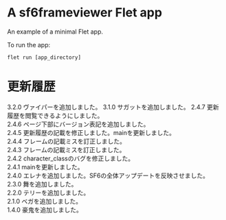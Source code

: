 # A sf6frameviewer Flet app

An example of a minimal Flet app.

To run the app:

```
flet run [app_directory]
```

# 更新履歴

3.2.0 ヴァイパーを追加しました。
3.1.0 サガットを追加しました。
2.4.7 更新履歴を閲覧できるようにしました。  
2.4.6 ページ下部にバージョン表記を追加しました。  
2.4.5 更新履歴の記載を修正しました。mainを更新しました。  
2.4.4 フレームの記載ミスを訂正しました。  
2.4.3 フレームの記載ミスを訂正しました。  
2.4.2 character_classのバグを修正しました。  
2.4.1 mainを更新しました。  
2.4.0 エレナを追加しました。SF6の全体アップデートを反映させました。  
2.3.0 舞を追加しました。  
2.2.0 テリーを追加しました。  
2.1.0 ベガを追加しました。  
1.4.0 豪鬼を追加しました。  